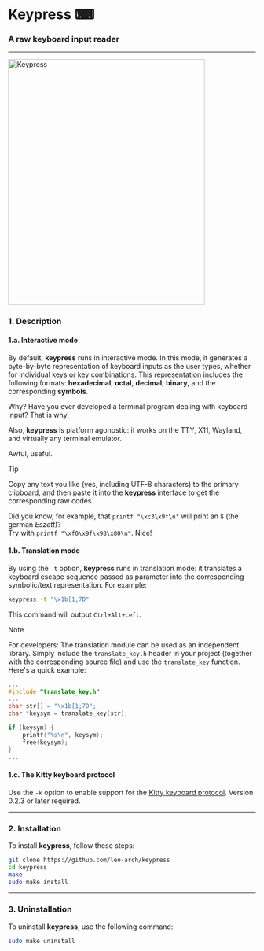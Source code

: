 # Keypress ⌨

### A raw keyboard input reader
---

<img src="https://i.postimg.cc/ZnDGhdtQ/keypress.png" alt="Keypress" width="400" height="500">

### 1. Description

#### 1.a. Interactive mode

By default, **keypress** runs in interactive mode. In this mode, it generates a byte-by-byte representation of keyboard inputs as the user types, whether for individual keys or key combinations. This representation includes the following formats: **hexadecimal**, **octal**, **decimal**, **binary**, and the corresponding **symbols**.

Why? Have you ever developed a terminal program dealing with keyboard input? That is why.

Also, **keypress** is platform agonostic: it works on the TTY, X11, Wayland, and virtually any terminal emulator.

Awful, useful.

> [!TIP]
> Copy any text you like (yes, including UTF-8 characters) to the primary clipboard, and then paste it into the **keypress** interface to get the corresponding raw codes.
> 
> Did you know, for example, that `printf "\xc3\x9f\n"` will print an `ß` (the german _Eszett_)?\
> Try with `printf "\xf0\x9f\x98\x80\n"`. Nice!

#### 1.b. Translation mode

By using the `-t` option, **keypress** runs in translation mode: it translates a keyboard escape sequence passed as parameter into the corresponding symbolic/text representation. For example:

```sh
keypress -t "\x1b[1;7D"
```

This command will output `Ctrl+Alt+Left`.

> [!NOTE]
> For developers: The translation module can be used as an independent library. Simply include the `translate_key.h` header in your project (together with the corresponding source file) and use the `translate_key` function.
> Here's a quick example:
> ```c
> ...
> #include "translate_key.h"
> ...
> char str[] = "\x1b[1;7D";
> char *keysym = translate_key(str);
>
> if (keysym) {
>     printf("%s\n", keysym);
>     free(keysym);
> }
> ...
> ```

#### 1.c. The Kitty keyboard protocol

Use the `-k` option to enable support for the [Kitty keyboard protocol](https://sw.kovidgoyal.net/kitty/keyboard-protocol/). Version  0.2.3 or later required.

---

### 2. Installation

To install **keypress**, follow these steps:

```sh
git clone https://github.com/leo-arch/keypress
cd keypress
make
sudo make install
```

---

### 3. Uninstallation

To uninstall **keypress**, use the following command:

```sh
sudo make uninstall
```
